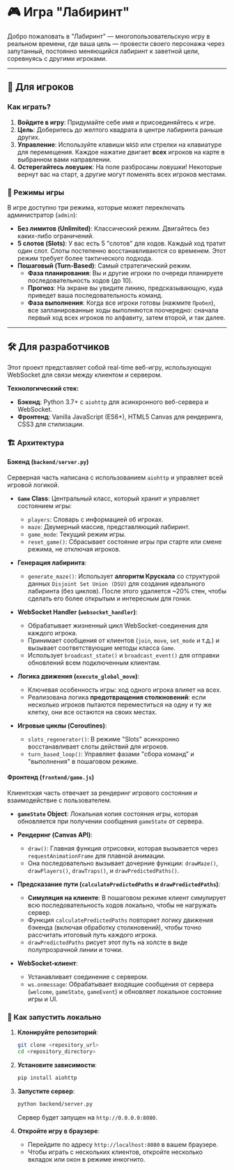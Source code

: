 # 🎮 Игра "Лабиринт"

Добро пожаловать в "Лабиринт" — многопользовательскую игру в реальном времени, где ваша цель — провести своего персонажа через запутанный, постоянно меняющийся лабиринт к заветной цели, соревнуясь с другими игроками.

---

## 📜 Для игроков

### Как играть?

1.  **Войдите в игру**: Придумайте себе имя и присоединяйтесь к игре.
2.  **Цель**: Доберитесь до желтого квадрата в центре лабиринта раньше других.
3.  **Управление**: Используйте клавиши `WASD` или стрелки на клавиатуре для перемещения. Каждое нажатие двигает **всех** игроков на карте в выбранном вами направлении.
4.  **Остерегайтесь ловушек**: На поле разбросаны ловушки! Некоторые вернут вас на старт, а другие могут поменять всех игроков местами.

### 🎲 Режимы игры

В игре доступно три режима, которые может переключать администратор (`admin`):

*   **Без лимитов (Unlimited)**: Классический режим. Двигайтесь без каких-либо ограничений.
*   **5 слотов (Slots)**: У вас есть 5 "слотов" для ходов. Каждый ход тратит один слот. Слоты постепенно восстанавливаются со временем. Этот режим требует более тактического подхода.
*   **Пошаговый (Turn-Based)**: Самый стратегический режим.
    *   **Фаза планирования**: Вы и другие игроки по очереди планируете последовательность ходов (до 10).
    *   **Прогноз**: На экране вы увидите линию, предсказывающую, куда приведет ваша последовательность команд.
    *   **Фаза выполнения**: Когда все игроки готовы (нажмите `Пробел`), все запланированные ходы выполняются поочередно: сначала первый ход всех игроков по алфавиту, затем второй, и так далее.

---

## 🛠️ Для разработчиков

Этот проект представляет собой real-time веб-игру, использующую WebSocket для связи между клиентом и сервером.

**Технологический стек:**

*   **Бэкенд**: Python 3.7+ с `aiohttp` для асинхронного веб-сервера и WebSocket.
*   **Фронтенд**: Vanilla JavaScript (ES6+), HTML5 Canvas для рендеринга, CSS3 для стилизации.

### 🏗️ Архитектура

#### Бэкенд (`backend/server.py`)

Серверная часть написана с использованием `aiohttp` и управляет всей игровой логикой.

*   **`Game` Class**: Центральный класс, который хранит и управляет состоянием игры:
    *   `players`: Словарь с информацией об игроках.
    *   `maze`: Двумерный массив, представляющий лабиринт.
    *   `game_mode`: Текущий режим игры.
    *   `reset_game()`: Сбрасывает состояние игры при старте или смене режима, не отключая игроков.

*   **Генерация лабиринта**:
    *   `generate_maze()`: Использует **алгоритм Крускала** со структурой данных `Disjoint Set Union (DSU)` для создания идеального лабиринта (без циклов). После этого удаляется ~20% стен, чтобы сделать его более открытым и интересным для гонки.

*   **WebSocket Handler (`websocket_handler`)**:
    *   Обрабатывает жизненный цикл WebSocket-соединения для каждого игрока.
    *   Принимает сообщения от клиентов (`join`, `move`, `set_mode` и т.д.) и вызывает соответствующие методы класса `Game`.
    *   Использует `broadcast_state()` и `broadcast_event()` для отправки обновлений всем подключенным клиентам.

*   **Логика движения (`execute_global_move`)**:
    *   Ключевая особенность игры: ход одного игрока влияет на всех.
    *   Реализована логика **предотвращения столкновений**: если несколько игроков пытаются переместиться на одну и ту же клетку, они все остаются на своих местах.

*   **Игровые циклы (Coroutines)**:
    *   `slots_regenerator()`: В режиме "Slots" асинхронно восстанавливает слоты действий для игроков.
    *   `turn_based_loop()`: Управляет фазами "сбора команд" и "выполнения" в пошаговом режиме.

#### Фронтенд (`frontend/game.js`)

Клиентская часть отвечает за рендеринг игрового состояния и взаимодействие с пользователем.

*   **`gameState` Object**: Локальная копия состояния игры, которая обновляется при получении сообщения `gameState` от сервера.

*   **Рендеринг (Canvas API)**:
    *   `draw()`: Главная функция отрисовки, которая вызывается через `requestAnimationFrame` для плавной анимации.
    *   Она последовательно вызывает дочерние функции: `drawMaze()`, `drawPlayers()`, `drawTraps()`, и `drawPredictedPaths()`.

*   **Предсказание пути (`calculatePredictedPaths` и `drawPredictedPaths`)**:
    *   **Симуляция на клиенте**: В пошаговом режиме клиент симулирует всю последовательность ходов локально, чтобы не нагружать сервер.
    *   Функция `calculatePredictedPaths` повторяет логику движения бэкенда (включая обработку столкновений), чтобы точно рассчитать итоговый путь каждого игрока.
    *   `drawPredictedPaths` рисует этот путь на холсте в виде полупрозрачной линии и точки.

*   **WebSocket-клиент**:
    *   Устанавливает соединение с сервером.
    *   `ws.onmessage`: Обрабатывает входящие сообщения от сервера (`welcome`, `gameState`, `gameEvent`) и обновляет локальное состояние игры и UI.

### 🚀 Как запустить локально

1.  **Клонируйте репозиторий**:
    ```bash
    git clone <repository_url>
    cd <repository_directory>
    ```

2.  **Установите зависимости**:
    ```bash
    pip install aiohttp
    ```

3.  **Запустите сервер**:
    ```bash
    python backend/server.py
    ```
    Сервер будет запущен на `http://0.0.0.0:8080`.

4.  **Откройте игру в браузере**:
    *   Перейдите по адресу `http://localhost:8080` в вашем браузере.
    *   Чтобы играть с нескольких клиентов, откройте несколько вкладок или окон в режиме инкогнито.
